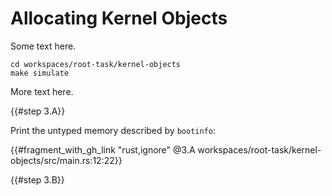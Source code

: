 <!--
    Copyright 2024, Colias Group, LLC

    SPDX-License-Identifier: CC-BY-SA-4.0
-->

# Allocating Kernel Objects

Some text here.

```
cd workspaces/root-task/kernel-objects
make simulate
```

More text here.

{{#step 3.A}}

Print the untyped memory described by `bootinfo`:

{{#fragment_with_gh_link "rust,ignore" @3.A workspaces/root-task/kernel-objects/src/main.rs:12:22}}

{{#step 3.B}}

